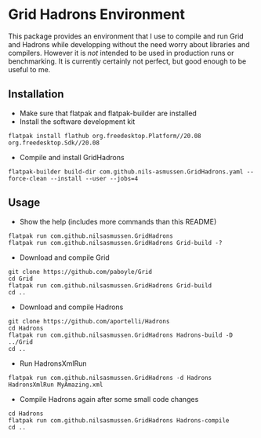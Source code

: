 Grid Hadrons Environment
========================
This package provides an environment that I use to compile and run Grid and Hadrons while developping without the need worry about libraries and compilers.
However it is *not* intended to be used in production runs or benchmarking. It is currently certainly not perfect, but good enough to be useful to me.

Installation
------------
- Make sure that flatpak and flatpak-builder are installed
- Install the software development kit
```
flatpak install flathub org.freedesktop.Platform//20.08 org.freedesktop.Sdk//20.08
```
- Compile and install GridHadrons
```
flatpak-builder build-dir com.github.nils-asmussen.GridHadrons.yaml --force-clean --install --user --jobs=4
```

Usage
-----
- Show the help (includes more commands than this README)
```
flatpak run com.github.nilsasmussen.GridHadrons
flatpak run com.github.nilsasmussen.GridHadrons Grid-build -?
```
- Download and compile Grid
```
git clone https://github.com/paboyle/Grid
cd Grid
flatpak run com.github.nilsasmussen.GridHadrons Grid-build
cd ..
```
- Download and compile Hadrons
```
git clone https://github.com/aportelli/Hadrons
cd Hadrons
flatpak run com.github.nilsasmussen.GridHadrons Hadrons-build -D ../Grid
cd ..
```
- Run HadronsXmlRun
```
flatpak run com.github.nilsasmussen.GridHadrons -d Hadrons HadronsXmlRun MyAmazing.xml
```
- Compile Hadrons again after some small code changes
```
cd Hadrons
flatpak run com.github.nilsasmussen.GridHadrons Hadrons-compile
cd ..
```
